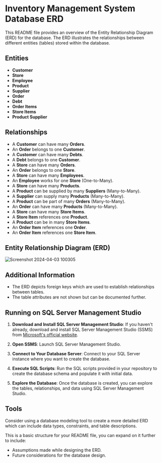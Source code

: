 



# Inventory Management System Database ERD

This README file provides an overview of the Entity Relationship Diagram (ERD) for the database. The ERD illustrates the relationships between different entities (tables) stored within the database.

## Entities

- **Customer**
- **Store**
- **Employee**
- **Product**
- **Supplier**
- **Order**
- **Debt**
- **Order Items**
- **Store Items**
- **Product Supplier**

## Relationships

- A **Customer** can have many **Orders**.
- An **Order** belongs to one **Customer**.
- A **Customer** can have many **Debts**.
- A **Debt** belongs to one **Customer**.
- A **Store** can have many **Orders**.
- An **Order** belongs to one **Store**.
- A **Store** can have many **Employees**.
- An **Employee** works for one **Store** (One-to-Many).
- A **Store** can have many **Products**.
- A **Product** can be supplied by many **Suppliers** (Many-to-Many).
- A **Supplier** can supply many **Products** (Many-to-Many).
- A **Product** can be part of many **Orders** (Many-to-Many).
- An **Order** can have many **Products** (Many-to-Many).
- A **Store** can have many **Store Items**.
- A **Store Item** references one **Product**.
- A **Product** can be in many **Store Items**.
- An **Order Item** references one **Order**.
- An **Order Item** references one **Store Item**.

## Entity Relationship Diagram (ERD)

![Screenshot 2024-04-03 100305](https://github.com/khaled7hasan7/-Inventory-Management-System-/assets/131875788/14ee2c09-b457-4fc3-8751-d99af7574dbf)

<!-- Replace `path_to_your_erd_image.png` with the actual path to your ERD image -->

## Additional Information

- The ERD depicts foreign keys which are used to establish relationships between tables.
- The table attributes are not shown but can be documented further.

## Running on SQL Server Management Studio

1. **Download and Install SQL Server Management Studio**: If you haven't already, download and install SQL Server Management Studio (SSMS) from [Microsoft's official website](https://docs.microsoft.com/en-us/sql/ssms/download-sql-server-management-studio-ssms).

2. **Open SSMS**: Launch SQL Server Management Studio.

3. **Connect to Your Database Server**: Connect to your SQL Server instance where you want to create the database.

4. **Execute SQL Scripts**: Run the SQL scripts provided in your repository to create the database schema and populate it with initial data.

5. **Explore the Database**: Once the database is created, you can explore the tables, relationships, and data using SQL Server Management Studio.

## Tools

Consider using a database modeling tool to create a more detailed ERD which can include data types, constraints, and table descriptions.

This is a basic structure for your README file, you can expand on it further to include:

- Assumptions made while designing the ERD.
- Future considerations for the database design.
